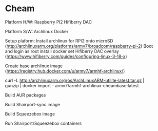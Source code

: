 # Cheam

Platform H/W:
  Raspberry PI2 
  Hifiberry DAC

Platform S/W:
  Archlinux
  Docker

Setup plaform:
  Install archlinux for RPI2 onto microSD (http://archlinuxarm.org/platforms/armv7/broadcom/raspberry-pi-2)
  Boot and login as root
  install docker
  set Hifiberry DAC overlay (https://www.hifiberry.com/guides/configuring-linux-3-18-x)
  
Create base archlinux image (https://registry.hub.docker.com/u/armv7/armhf-archlinux/)

curl -L http://archlinuxarm.org/os/ArchLinuxARM-utilite-latest.tar.gz | gunzip | docker import - armv7/armhf-archlinux-cheambase:latest

Build AUR packages


Build Shairport-sync image


Build Squeezebox image


Run Shairport/Squeezebox containers






